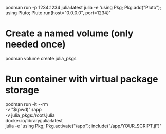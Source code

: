 podman run -p 1234:1234 julia:latest julia -e 'using Pkg; Pkg.add("Pluto"); using Pluto; Pluto.run(host="0.0.0.0", port=1234)'

# Create a named volume (only needed once)
podman volume create julia_pkgs

# Run container with virtual package storage
podman run -it --rm \
  -v "$(pwd)":/app \
  -v julia_pkgs:/root/.julia \
  docker.io/library/julia:latest \
  julia -e 'using Pkg; Pkg.activate("/app"); include("/app/YOUR_SCRIPT.jl")'


